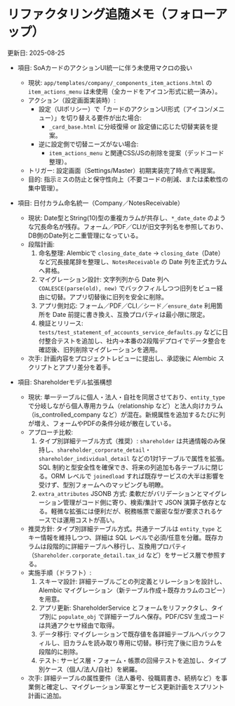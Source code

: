 # リファクタリング追随メモ（フォローアップ）

更新日: 2025-08-25

- 項目: SoAカードのアクションUI統一に伴う未使用マクロの扱い
  - 現状: `app/templates/company/_components_item_actions.html` の `item_actions_menu` は未使用（全カードをアイコン形式に統一済み）。
  - アクション（設定画面実装時）:
    - 設定（UIポリシー）で「カードのアクションUI形式（アイコン/メニュー）」を切り替える要件が出た場合:
      - `_card_base.html` に分岐復帰 or 設定値に応じた切替実装を提案。
    - 逆に設定側で切替ニーズがない場合:
      - `item_actions_menu` と関連CSS/JSの削除を提案（デッドコード整理）。
  - トリガー: 設定画面（Settings/Master）初期実装完了時点で再提案。
  - 目的: 指示ミスの防止と保守性向上（不要コードの削減、または柔軟性の集中管理）。


- 項目: 日付カラム命名統一（Company／NotesReceivable）
  - 現状: Date型とString(10)型の重複カラムが共存し、`*_date_date` のような冗長命名が残存。フォーム／PDF／CLIが旧文字列名を参照しており、DB側のDate列と二重管理になっている。
  - 段階計画:
    1. 命名整理: Alembicで `closing_date_date` → `closing_date`（Date）など冗長接尾辞を整理し、`NotesReceivable` の Date 列を正式カラムへ昇格。
    2. マイグレーション設計: 文字列列から Date 列へ `COALESCE(parse(old), new)` でバックフィルしつつ旧列をビュー経由に切替。アプリ切替後に旧列を安全に削除。
    3. アプリ側対応: フォーム／PDF／CLI／シード／`ensure_date` 利用箇所を Date 前提に書き換え、互換プロパティは最小限に限定。
    4. 検証とリリース: `tests/test_statement_of_accounts_service_defaults.py` などに日付整合テストを追加し、社内→本番の2段階デプロイでデータ整合を確認後、旧列削除マイグレーションを適用。
  - 次手: 計画内容をプロジェクトレビューに提出し、承認後に Alembic スクリプトとアプリ差分を着手。

- 項目: Shareholderモデル拡張構想
  - 現状: 単一テーブルに個人・法人・自社を同居させており、`entity_type` で分岐しながら個人専用カラム（relationship など）と法人向けカラム（is_controlled_company など）が混在。新規属性を追加するたびに列が増え、フォームやPDFの条件分岐が散在している。
  - アプローチ比較:
    1. タイプ別詳細テーブル方式（推奨）: `shareholder` は共通情報のみ保持し、`shareholder_corporate_detail`・`shareholder_individual_detail` などの1対1テーブルで属性を拡張。SQL 制約と型安全性を確保でき、将来の列追加も各テーブルに閉じる。ORM レベルで `joinedload` すれば既存サービスの大半は影響を受けず、型別フォームへのマッピングも明瞭。
    2. `extra_attributes` JSONB 方式: 柔軟だがバリデーションとマイグレーション管理がコード側に寄り、検索/集計で JSON 演算子依存となる。軽微な拡張には便利だが、税務帳票で厳密な型が要求されるケースでは運用コストが高い。
  - 推奨方針: タイプ別詳細テーブル方式。共通テーブルは `entity_type` とキー情報を維持しつつ、詳細は SQL レベルで必須/任意を分離。既存カラムは段階的に詳細テーブルへ移行し、互換用プロパティ（`Shareholder.corporate_detail.tax_id` など）をサービス層で参照する。
  - 実施手順（ドラフト）:
    1. スキーマ設計: 詳細テーブルごとの列定義とリレーションを設計し、Alembic マイグレーション（新テーブル作成＋既存カラムのコピー）を用意。
    2. アプリ更新: ShareholderService とフォームをリファクタし、タイプ別に `populate_obj` で詳細テーブルへ保存。PDF/CSV 生成コードは共通アクセサ経由で取得。
    3. データ移行: マイグレーションで既存値を各詳細テーブルへバックフィルし、旧カラムを読み取り専用に切替。移行完了後に旧カラムを段階的に削除。
    4. テスト: サービス層・フォーム・帳票の回帰テストを追加し、タイプ別ケース（個人/法人/自社）を網羅。
  - 次手: 詳細テーブルの属性要件（法人番号、役職肩書き、続柄など）を事業側と確定し、マイグレーション草案とサービス更新計画をスプリント計画に追加。
